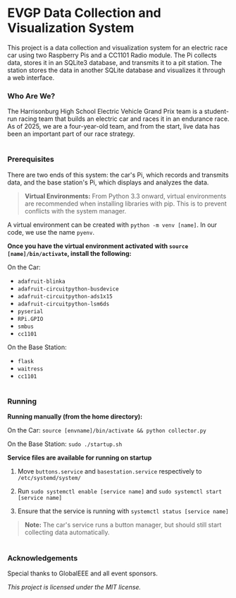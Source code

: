 # EVGP Data Collection and Visualization System

This project is a data collection and visualization system for an electric race car using two Raspberry Pis and a CC1101 Radio module. The Pi collects data, stores it in an SQLite3 database, and transmits it to a pit station. The station stores the data in another SQLite database and visualizes it through a web interface.

### Who Are We?

The Harrisonburg High School Electric Vehicle Grand Prix team is a student-run racing team that builds an electric car and races it in an endurance race. As of 2025, we are a four-year-old team, and from the start, live data has been an important part of our race strategy.

#

### Prerequisites
There are two ends of this system: the car's Pi, which records and transmits data, and the base station's Pi, which displays and analyzes the data.

> **Virtual Environments:**
From Python 3.3 onward, virtual environments are recommended when installing libraries with pip. This is to prevent conflicts with the system manager.

A virtual environment can be created with `python -m venv [name]`. In our code, we use the name `pyenv`.

**Once you have the virtual environment activated with `source [name]/bin/activate`, install the following:**

On the Car:
  - `adafruit-blinka`
  - `adafruit-circuitpython-busdevice`
  - `adafruit-circuitpython-ads1x15`
  - `adafruit-circuitpython-lsm6ds`
  - `pyserial`
  - `RPi.GPIO`
  - `smbus`
  - `cc1101`

On the Base Station:
  - `flask`
  - `waitress`
  - `cc1101`

#

### Running

**Running manually (from the home directory):**

On the Car: `source [envname]/bin/activate && python collector.py`

On the Base Station: `sudo ./startup.sh`

**Service files are available for running on startup**

1. Move `buttons.service` and `basestation.service` respectively to `/etc/systemd/system/`

2. Run `sudo systemctl enable [service name]` and `sudo systemctl start [service name]`

3. Ensure that the service is running with `systemctl status [service name]`

> **Note:** The car's service runs a button manager, but should still start collecting data automatically.

#

### Acknowledgements

Special thanks to GlobalEEE and all event sponsors.

*This project is licensed under the MIT license.*

